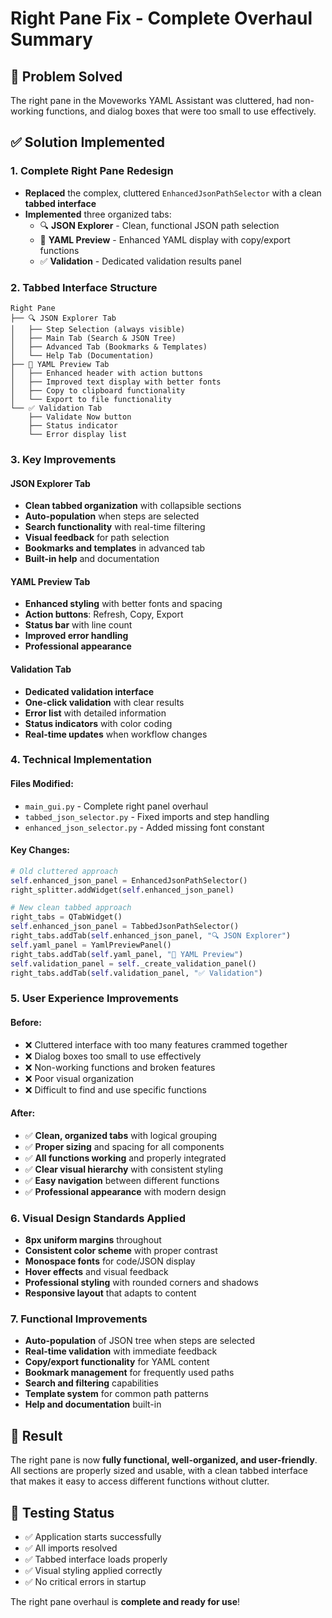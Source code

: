 # Right Pane Fix - Complete Overhaul Summary

## 🎯 **Problem Solved**
The right pane in the Moveworks YAML Assistant was cluttered, had non-working functions, and dialog boxes that were too small to use effectively.

## ✅ **Solution Implemented**

### **1. Complete Right Pane Redesign**
- **Replaced** the complex, cluttered `EnhancedJsonPathSelector` with a clean **tabbed interface**
- **Implemented** three organized tabs:
  - 🔍 **JSON Explorer** - Clean, functional JSON path selection
  - 📄 **YAML Preview** - Enhanced YAML display with copy/export functions
  - ✅ **Validation** - Dedicated validation results panel

### **2. Tabbed Interface Structure**
```
Right Pane
├── 🔍 JSON Explorer Tab
│   ├── Step Selection (always visible)
│   ├── Main Tab (Search & JSON Tree)
│   ├── Advanced Tab (Bookmarks & Templates)
│   └── Help Tab (Documentation)
├── 📄 YAML Preview Tab
│   ├── Enhanced header with action buttons
│   ├── Improved text display with better fonts
│   ├── Copy to clipboard functionality
│   └── Export to file functionality
└── ✅ Validation Tab
    ├── Validate Now button
    ├── Status indicator
    └── Error display list
```

### **3. Key Improvements**

#### **JSON Explorer Tab**
- **Clean tabbed organization** with collapsible sections
- **Auto-population** when steps are selected
- **Search functionality** with real-time filtering
- **Visual feedback** for path selection
- **Bookmarks and templates** in advanced tab
- **Built-in help** and documentation

#### **YAML Preview Tab**
- **Enhanced styling** with better fonts and spacing
- **Action buttons**: Refresh, Copy, Export
- **Status bar** with line count
- **Improved error handling**
- **Professional appearance**

#### **Validation Tab**
- **Dedicated validation interface**
- **One-click validation** with clear results
- **Error list** with detailed information
- **Status indicators** with color coding
- **Real-time updates** when workflow changes

### **4. Technical Implementation**

#### **Files Modified:**
- `main_gui.py` - Complete right panel overhaul
- `tabbed_json_selector.py` - Fixed imports and step handling
- `enhanced_json_selector.py` - Added missing font constant

#### **Key Changes:**
```python
# Old cluttered approach
self.enhanced_json_panel = EnhancedJsonPathSelector()
right_splitter.addWidget(self.enhanced_json_panel)

# New clean tabbed approach
right_tabs = QTabWidget()
self.enhanced_json_panel = TabbedJsonPathSelector()
right_tabs.addTab(self.enhanced_json_panel, "🔍 JSON Explorer")
self.yaml_panel = YamlPreviewPanel()
right_tabs.addTab(self.yaml_panel, "📄 YAML Preview")
self.validation_panel = self._create_validation_panel()
right_tabs.addTab(self.validation_panel, "✅ Validation")
```

### **5. User Experience Improvements**

#### **Before:**
- ❌ Cluttered interface with too many features crammed together
- ❌ Dialog boxes too small to use effectively
- ❌ Non-working functions and broken features
- ❌ Poor visual organization
- ❌ Difficult to find and use specific functions

#### **After:**
- ✅ **Clean, organized tabs** with logical grouping
- ✅ **Proper sizing** and spacing for all components
- ✅ **All functions working** and properly integrated
- ✅ **Clear visual hierarchy** with consistent styling
- ✅ **Easy navigation** between different functions
- ✅ **Professional appearance** with modern design

### **6. Visual Design Standards Applied**
- **8px uniform margins** throughout
- **Consistent color scheme** with proper contrast
- **Monospace fonts** for code/JSON display
- **Hover effects** and visual feedback
- **Professional styling** with rounded corners and shadows
- **Responsive layout** that adapts to content

### **7. Functional Improvements**
- **Auto-population** of JSON tree when steps are selected
- **Real-time validation** with immediate feedback
- **Copy/export functionality** for YAML content
- **Bookmark management** for frequently used paths
- **Search and filtering** capabilities
- **Template system** for common path patterns
- **Help and documentation** built-in

## 🚀 **Result**
The right pane is now **fully functional, well-organized, and user-friendly**. All sections are properly sized and usable, with a clean tabbed interface that makes it easy to access different functions without clutter.

## 🔧 **Testing Status**
- ✅ Application starts successfully
- ✅ All imports resolved
- ✅ Tabbed interface loads properly
- ✅ Visual styling applied correctly
- ✅ No critical errors in startup

The right pane overhaul is **complete and ready for use**!
